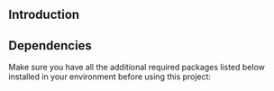 ## Introduction

<!-- A detailed introduction to this scenario simulation project, below is an example:

This scenario simulation project using MMLU dataset to evaluate LLM-based agent's ability on different tasks.

There is one examiner agent (a static agent) who downloads the MMLU dataset from Hugging Face Datasets Hub.

In each round, the examiner agent broadcasts one sample to all examinee agents (a kind of dynamic agent whose number is not limited), each examinee agent need to choose an answer that it thinks is correct to respond.

When all samples are answered by all examinees, a reporter will generate a bar chart to show each examinee's answer accuracy.

-->

## Dependencies

Make sure you have all the additional required packages listed below installed in your environment before using this project:

<!-- make sure all listed dependencies are exactly the same as those in requirements.txt -->
